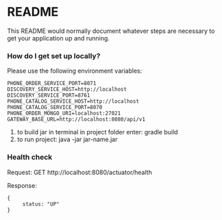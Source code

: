 # README #

This README would normally document whatever steps are necessary to get your application up and running.

### How do I get set up locally? ###
Please use the following environment variables:
```
PHONE_ORDER_SERVICE_PORT=8071
DISCOVERY_SERVICE_HOST=http://localhost
DISCOVERY_SERVICE_PORT=8761
PHONE_CATALOG_SERVICE_HOST=http://localhost
PHONE_CATALOG_SERVICE_PORT=8070
PHONE_ORDER_MONGO_URI=localhost:27021
GATEWAY_BASE_URL=http://localhost:8080/api/v1
```

 1) to build jar in terminal in project folder enter: gradle build
 2) to run project: java -jar jar-name.jar


### Health check ###
 Request:
 GET http://localhost:8080/actuator/health 

 Response:
 ```
 {
      status: "UP"
 }
 ```
 